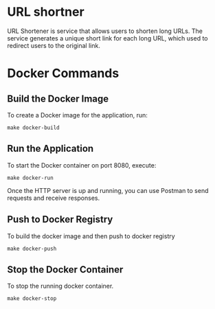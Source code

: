 
# URL shortner

URL Shortener is service that allows users to shorten long URLs. The service generates a unique short link for each long URL, which used to redirect users to the original link.



# Docker Commands

## Build the Docker Image

To create a Docker image for the application, run:
```
make docker-build

```
## Run the Application

To start the Docker container on port 8080, execute:

```
make docker-run

```
Once the HTTP server is up and running, you can use Postman to send requests and receive responses.

## Push to Docker Registry

To build the docker image and then push to docker registry

```
make docker-push

```
## Stop the Docker Container

To stop the running docker container.

```
make docker-stop

```

